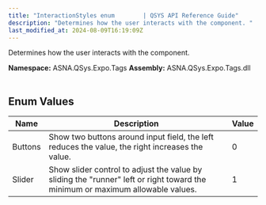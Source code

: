 ```yaml
---
title: "InteractionStyles enum        | QSYS API Reference Guide"
description: "Determines how the user interacts with the component. "
last_modified_at: 2024-08-09T16:19:09Z
---
```


Determines how the user interacts with the component.

**Namespace:** ASNA.QSys.Expo.Tags
**Assembly:** ASNA.QSys.Expo.Tags.dll
<br>
<br>

## Enum Values

| Name | Description | Value
| --- | --- | --- 
| Buttons | Show two buttons around input field, the left reduces the value, the right increases the value. | 0 |
| Slider | Show slider control to adjust the value by sliding the "runner" left or right toward the minimum or maximum allowable values. | 1 |
